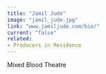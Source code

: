 ```yaml
---
title: "Jamil Jude"
image: "jamil_jude.jpg"
link: "www.jamiljude.com/bio/"
current: "false"
related:
- Producers in Residence
---
```


Mixed Blood Theatre
